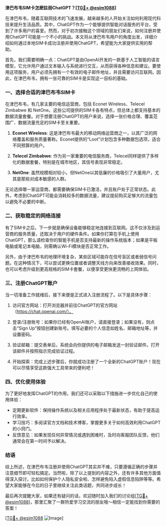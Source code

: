 **津巴布韦SIM卡怎麽註冊ChatGPT？[[TG💪+ @esim1088](https://t.me/s/esim1088)]**

在津巴布韦，随着互联网技术的飞速发展，越来越多的人开始关注如何利用现代科技来提升生活品质。其中，ChatGPT作为一个能够提供智能对话服务的平台，受到了许多用户的喜爱。然而，对于初次接触这个领域的朋友们来说，如何注册并使用ChatGPT可能是一个不小的挑战。本文将从津巴布韦用户的角度出发，详细介绍如何通过本地SIM卡成功注册并使用ChatGPT，希望能为大家提供实用的帮助。

首先，我们需要明确一点：ChatGPT是由OpenAI开发的一款基于人工智能的语言模型，它允许用户通过文本输入与系统进行交互，从而获得各种信息和建议。要使用这项服务，用户必须先拥有一个有效的电子邮件地址，并且需要访问互联网。因此，在津巴布韦，拥有一张可靠的SIM卡是实现这一目标的基础。

### 一、选择合适的津巴布韦SIM卡

在津巴布韦，有几家主要的电信运营商，包括 Econet Wireless、Telecel Zimbabwe 和 NetOne。这些公司提供的SIM卡各有特点，但总体上都支持基本的数据流量套餐。对于想要注册ChatGPT的用户来说，选择一张价格合理、覆盖范围广、数据流量充足的SIM卡至关重要。

1. **Econet Wireless**: 这是津巴布韦最大的移动网络运营商之一，以其广泛的网络覆盖和服务质量著称。Econet提供的“Loot”计划包含多种数据包选项，适合不同预算的用户。
   
2. **Telecel Zimbabwe**: 作为另一家重要的电信服务商，Telecel同样提供了多样化的数据套餐，特别是在城市地区，其信号表现非常稳定。

3. **NetOne**: 虽然规模相对较小，但NetOne以其低廉的价格吸引了大量用户，尤其是那些对成本敏感的人群。

无论选择哪一家运营商，都需要确保SIM卡已激活，并且账户处于正常状态。此外，考虑到ChatGPT可能会消耗较多的数据流量，建议提前购买足够大的流量包以避免不必要的中断。

### 二、获取稳定的网络连接

有了SIM卡之后，下一步就是确保设备能够稳定地连接到互联网。这不仅涉及到运营商的服务质量，还取决于用户的硬件条件。如果你打算在手机上使用ChatGPT，那么请检查你的智能手机是否支持最新的操作系统版本；如果是平板电脑或笔记本电脑，则需确认Wi-Fi模块是否正常工作。

另外，由于津巴布韦的地理环境复杂，某些区域可能存在信号盲区或者弱信号问题。在这种情况下，可以尝试更换位置或者调整天线方向来改善接收效果。同时，也可以考虑升级到更高规格的SIM卡套餐，以便享受更快更流畅的上网体验。

### 三、注册ChatGPT账户

当一切准备工作就绪后，接下来便是正式进入注册流程了。以下是具体步骤：

1. 访问官方网站：打开浏览器并前往ChatGPT的官方网站（https://chat.openai.com/）。

2. 登录/注册账号：如果你已经有OpenAI账户，请直接登录；如果没有，则点击“Sign Up”按钮创建新账号。填写必要的个人信息如姓名、邮箱地址等，并设置密码。

3. 验证邮箱：提交表单后，系统会向你提供的电子邮箱发送一封验证邮件。打开该邮件并按照指示完成验证过程。

4. 开始探索：完成上述步骤后，你就成功注册了一个全新的ChatGPT账户！现在可以尽情享受这款强大工具带来的便利吧！

### 四、优化使用体验

为了更好地发挥ChatGPT的作用，我们还可以采取以下措施进一步优化自己的使用体验：

- 定期更新软件：保持操作系统以及相关应用程序处于最新状态，有助于提高运行效率。
- 学习技巧：多阅读官方文档和技术博客，掌握更多关于如何高效利用ChatGPT的小窍门。
- 反馈意见：如果发现任何异常情况或遇到困难时，及时向客服团队反馈，他们通常会在第一时间予以解决。

### 结语

综上所述，在津巴布韦注册并使用ChatGPT其实并不难，只要遵循正确的步骤并注意细节即可轻松搞定。当然啦，除了以上提到的内容之外，还有许多其他方面值得深入探讨，比如如何保护个人隐私安全啦、怎样避免陷入虚假信息陷阱等等。希望大家能够在今后的日子里继续关注此类话题，共同进步成长！

最后再次提醒大家，如果还有疑问的话，欢迎随时加入我们的讨论组[[TG💪+ @esim1088](https://t.me/s/esim1088)]，那里汇聚了一群热爱学习交流的朋友哦～相信一定能找到你需要的答案！

[[TG💪+ @esim1088](https://t.me/s/esim1088) ![Image](https://i.postimg.cc/4NQfJmqS/Snipaste-2025-05-13-00-14-12.png)]
